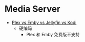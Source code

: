 # Media Server

- [Plex vs Emby vs Jellyfin vs Kodi](https://www.smarthomebeginner.com/plex-vs-emby-kodi-jellyfin-2020/)
  - 硬编码
    - Plex 和 Emby 免费版不支持
